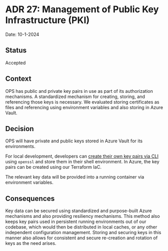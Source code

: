 # ADR 27: Management of Public Key Infrastructure (PKI)

Date: 10-1-2024

## Status

Accepted

## Context

OPS has public and private key pairs in use as part of its authorization mechanisms.
A standardized mechanism for creating, storing, and referencing those keys is necessary.
We evaluated storing certificates as files and referencing using environment variables and also storing in Azure Vault.

## Decision

OPS will have private and public keys stored in Azure Vault for its environments.

For local development, developers can [create their own key pairs via CLI](../../README.md) using `openssl` and store them in their shell environment.
In Azure, the key pairs can be created using our Terraform IaC.

The relevant key data will be provided into a running container via environment variables.

## Consequences

Key data can be secured using standardized and purpose-built Azure mechanisms and also providing resiliency mechanisms.
This method also keeps key pairs used in persistent running environments out of our codebase, which would then be
distributed in local caches, or any other independent configuration management.
Storing and securing keys in this manner also allows for consistent and secure re-creation and rotation of keys
as the need arises.
